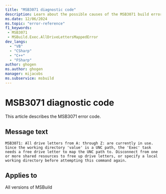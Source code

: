 ```yaml
---
title: "MSB3071 diagnostic code"
description: Learn about the possible causes of the MSB3071 build error, and get troubleshooting tips.
ms.date: 12/06/2024
ms.topic: "error-reference"
f1_keywords:
 - MSB3071
 - MSBuild.Exec.AllDriveLettersMappedError
dev_langs:
  - "VB"
  - "CSharp"
  - "C++"
  - "FSharp"
author: ghogen
ms.author: ghogen
manager: mijacobs
ms.subservice: msbuild
---
```


# MSB3071 diagnostic code

<!-- :::ErrorDefinitionDescription::: -->
<!-- :::editable-content name="introDescription"::: -->
This article describes the MSB3071 error code.
<!-- :::editable-content-end::: -->

## Message text

`MSB3071: All drive letters from A: through Z: are currently in use. Since the working directory 'value' is a UNC path, the 'Exec' task needs a free drive letter to map the UNC path to. Disconnect from one or more shared resources to free up drive letters, or specify a local working directory before attempting this command again.`

<!-- :::editable-content name="postOutputDescription"::: -->
<!--
{StrBegin="MSB3071: "}LOCALIZATION: "Exec", "A:", and "Z:" should not be localized.
-->
<!-- :::editable-content-end::: -->
<!-- :::ErrorDefinitionDescription-end::: -->

## Applies to

All versions of MSBuild
